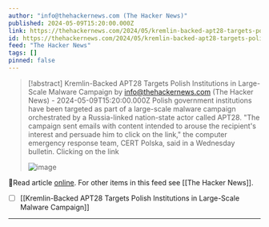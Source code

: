 ```yaml
---
author: "info@thehackernews.com (The Hacker News)"
published: 2024-05-09T15:20:00.000Z
link: https://thehackernews.com/2024/05/kremlin-backed-apt28-targets-polish.html
id: https://thehackernews.com/2024/05/kremlin-backed-apt28-targets-polish.html
feed: "The Hacker News"
tags: []
pinned: false
---
```

> [!abstract] Kremlin-Backed APT28 Targets Polish Institutions in Large-Scale Malware Campaign by info@thehackernews.com (The Hacker News) - 2024-05-09T15:20:00.000Z
> Polish government institutions have been targeted as part of a large-scale malware campaign orchestrated by a Russia-linked nation-state actor called APT28. "The campaign sent emails with content intended to arouse the recipient's interest and persuade him to click on the link," the computer emergency response team, CERT Polska, said in a Wednesday bulletin. Clicking on the link
>
> ![image](https://blogger.googleusercontent.com/img/b/R29vZ2xl/AVvXsEgKaJfnAR5HtIZkrkiZDce4SNgIRTNBO1fYGif-AkvpQCCR-tFBjCuJEzl0ZntSFuIOqSOkNfxt5nddzAggYy2udFTPTl8g_eoAc1PRavjKXJ8rxnFNtW46LsMi8sFKRoIR5mtQZonRLTLVNMn9pWdAmz1Y_kJ6UAoQpqEUoFGSp3Q5waTY2JojNLtOlgjr/s1600/russian-hacker.png)

🔗Read article [online](https://thehackernews.com/2024/05/kremlin-backed-apt28-targets-polish.html). For other items in this feed see [[The Hacker News]].

- [ ] [[Kremlin-Backed APT28 Targets Polish Institutions in Large-Scale Malware Campaign]]
- - -

